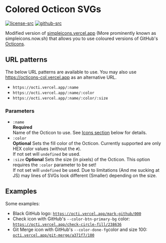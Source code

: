 # Colored Octicon SVGs

[![license-src]][license-href]
[![github-src]][github-href]

Modified version of [simpleicons.vercel.app](https://simpleicons.vercel.app) (More prominently known as simpleicons.now.sh) that allows you to use coloured versions of GitHub's [Octicons](https://primer.style/octicons).

## URL patterns

The below URL patterns are available to use. You may also use https://octicons-col.vercel.app as an alternative URL.

- `https://octi.vercel.app/:name`
- `https://octi.vercel.app/:name/:color`
- `https://octi.vercel.app/:name/:color/:size`

### Parameters

- `:name`  
  **Required**  
  Name of the Octicon to use. See [Icons section](#icons) below for details.
- `:color`  
  **Optional**
  Sets the fill color of the Octicon. Currently supported are only HEX color values (without the `#`).  
  If not set will `undefined` be used.
- `:size`
  **Optional**
  Sets the size (in pixels) of the Octicon. This option requires the `:color` parameter to be set!  
  If not set will `undefined` be used.
  Due to limitations (And me sucking at JS) may lines of SVGs look different (Smaller) depending on the size.

## Examples

Some examples:

- Black GitHub logo: [`https://octi.vercel.app/mark-github/000`](https://octi.vercel.app/mark-github/000)
- Check icon with GitHub's `--color-btn-primary-bg` color: [`https://octi.vercel.app/check-circle-fill/238636`](https://octi.vercel.app/check-circle-fill/238636)
- Git Merge icon with GitHub's `--color-done-fg`color and size 100: [`octi.vercel.app/git-merge/a371f7/100`](https://octi.vercel.app/git-merge/a371f7/100)

[license-src]: https://img.shields.io/badge/License-MIT-blue
[license-href]: https://github.com/Andre601/octicons-col.vercel.app/blob/master/LICENSE
[github-src]: https://img.shields.io/badge/-Andre601%2Focticons--col.vercel.app-blue?logo=github&labelColor=777
[github-href]: https://github.com/Andre601/octicons-col.vercel.app
